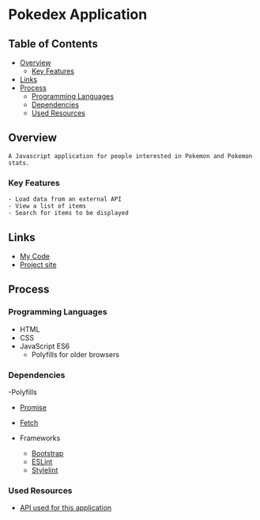 # Pokedex Application


## Table of Contents

- [Overview](#overview)
   - [Key Features](#key-features)
- [Links](#links)
- [Process](#process)
   - [Programming Languages](#programming-languages)
   - [Dependencies](#dependencies)
   - [Used Resources](#used-resources)

## Overview
    A Javascript application for people interested in Pokemon and Pokemon stats.

 ### Key Features
    - Load data from an external API
    - View a list of items
    - Search for items to be displayed

## Links

- [My Code](https://github.com/WMSANDERS85/Pokedex-js-app)
- [Project site](https://wmsanders85.github.io/Pokedex-js-app/)

## Process

### Programming Languages

- HTML
- CSS
- JavaScript ES6
   - Polyfills for older browsers


### Dependencies

-Polyfills
   - [Promise](https://raw.githubusercontent.com/taylorhakes/promise-polyfill/master/dist/polyfill.js)
   - [Fetch](https://github.com/github/fetch/blob/master/fetch.js)


- Frameworks

   - [Bootstrap](https://getbootstrap.com/)
   - [ESLint](https://eslint.org/docs/latest/)
   - [Stylelint](https://gist.github.com/mydea/8a5c49b2a13320871ab29eb88a0e7d37)





### Used Resources

- [API used for this application](https://pokeapi.co/api/v2/pokemon/)
